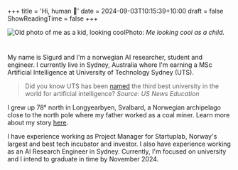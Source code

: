 +++
title = 'Hi, human 👋'
date = 2024-09-03T10:15:39+10:00
draft = false
ShowReadingTime = false
+++

![Old photo of me as a kid, looking cool](/young-me.png)Photo: *Me looking cool as a child.*

#
#

My name is Sigurd and I'm a norwegian AI researcher, student and engineer. I currently live in Sydney, Australia where I'm earning a MSc Artificial Intelligence at University of Technology Sydney (UTS).

> Did you know UTS has been [named](https://www.usnews.com/education/best-global-universities/artificial-intelligence) the third best university in the world for artificial intelligence? *Source: US News Education*

I grew up 78° north in Longyearbyen, Svalbard, a Norwegian archipelago close to the north pole where my father worked as a coal miner. Learn more about my story [here](https://vimeo.com/768086673).

I have experience working as Project Manager for Startuplab, Norway's largest and best tech incubator and investor. I also have experience working as an AI Research Engineer in Sydney. Currently, I'm focused on university and I intend to graduate in time by November 2024.